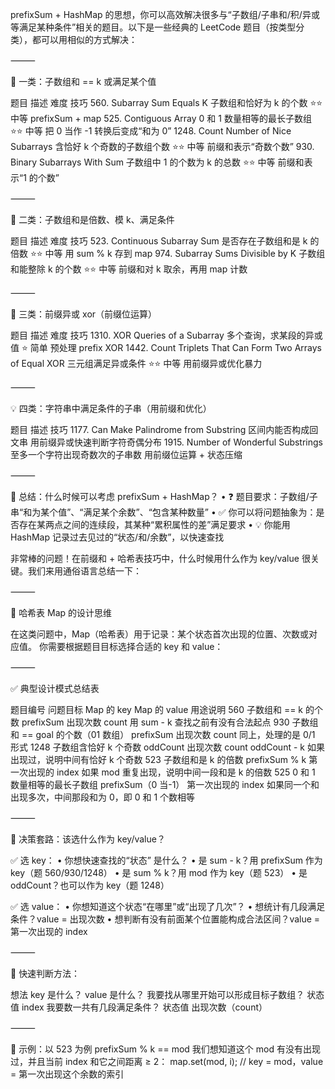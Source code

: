 prefixSum + HashMap 的思想，你可以高效解决很多与“子数组/子串和/积/异或等满足某种条件”相关的题目。以下是一些经典的 LeetCode 题目（按类型分类），都可以用相似的方式解决：

⸻

🔢 一类：子数组和 == k 或满足某个值

题目 描述 难度 技巧 
560. Subarray Sum Equals K 子数组和恰好为 k 的个数 ⭐⭐ 中等 prefixSum + map 
525. Contiguous Array 0 和 1 数量相等的最长子数组 ⭐⭐ 中等 把 0 当作 -1 转换后变成“和为 0” 
1248. Count Number of Nice Subarrays 含恰好 k 个奇数的子数组个数 ⭐⭐ 中等 前缀和表示“奇数个数” 
930. Binary Subarrays With Sum 子数组中 1 的个数为 k 的总数 ⭐⭐ 中等 前缀和表示“1 的个数”

⸻

🔁 二类：子数组和是倍数、模 k、满足条件

题目 描述 难度 技巧 
523. Continuous Subarray Sum 是否存在子数组和是 k 的倍数 ⭐⭐ 中等 用 sum % k 存到 map 
974. Subarray Sums Divisible by K 子数组和能整除 k 的个数 ⭐⭐ 中等 前缀和对 k 取余，再用 map 计数

⸻

🧮 三类：前缀异或 xor（前缀位运算）

题目 描述 难度 技巧 
1310. XOR Queries of a Subarray 多个查询，求某段的异或值 ⭐ 简单 预处理 prefix XOR 
1442. Count Triplets That Can Form Two Arrays of Equal XOR 三元组满足异或条件 ⭐⭐ 中等 用前缀异或优化暴力

⸻

💡 四类：字符串中满足条件的子串（用前缀和优化）

题目 描述 技巧 
1177. Can Make Palindrome from Substring 区间内能否构成回文串 用前缀异或快速判断字符奇偶分布 
1915. Number of Wonderful Substrings 至多一个字符出现奇数次的子串数 用前缀位运算 + 状态压缩

⸻

📌 总结：什么时候可以考虑 prefixSum + HashMap？
• ❓ 题目要求：子数组/子串“和为某个值”、“满足某个余数”、“包含某种数量”
• ✅ 你可以将问题抽象为：是否存在某两点之间的连续段，其某种“累积属性的差”满足要求
• 💡 你能用 HashMap 记录过去见过的“状态/和/余数”，以快速查找

非常棒的问题！在前缀和 + 哈希表技巧中，什么时候用什么作为 key/value 很关键。我们来用通俗语言总结一下：

⸻

🧩 哈希表 Map 的设计思维

在这类问题中，Map（哈希表）用于记录：某个状态首次出现的位置、次数或对应值。
你需要根据题目目标选择合适的 key 和 value：

⸻

✅ 典型设计模式总结表

题目编号 问题目标 Map 的 key Map 的 value 用途说明
560 子数组和 == k 的个数 prefixSum 出现次数 count 用 sum - k 查找之前有没有合法起点
930 子数组和 == goal 的个数（01 数组） prefixSum 出现次数 count 同上，处理的是 0/1 形式
1248 子数组含恰好 k 个奇数 oddCount 出现次数 count oddCount - k 如果出现过，说明中间有恰好 k 个奇数
523 子数组和是 k 的倍数 prefixSum % k 第一次出现的 index 如果 mod 重复出现，说明中间一段和是 k 的倍数
525 0 和 1 数量相等的最长子数组 prefixSum（0 当-1） 第一次出现的 index 如果同一个和出现多次，中间那段和为 0，即 0 和 1 个数相等

⸻

🔁 决策套路：该选什么作为 key/value？

✅ 选 key：
• 你想快速查找的“状态” 是什么？
• 是 sum - k？用 prefixSum 作为 key（题 560/930/1248）
• 是 sum % k？用 mod 作为 key（题 523）
• 是 oddCount？也可以作为 key（题 1248）

✅ 选 value：
• 你想知道这个状态“在哪里”或“出现了几次”？
• 想统计有几段满足条件？value = 出现次数
• 想判断有没有前面某个位置能构成合法区间？value = 第一次出现的 index

⸻

🎯 快速判断方法：

想法 key 是什么？ value 是什么？
我要找从哪里开始可以形成目标子数组？ 状态值 index
我要数一共有几段满足条件？ 状态值 出现次数（count）

⸻

🧠 示例：以 523 为例
prefixSum % k == mod
我们想知道这个 mod 有没有出现过，并且当前 index 和它之间距离 ≥ 2：
map.set(mod, i); // key = mod，value = 第一次出现这个余数的索引
